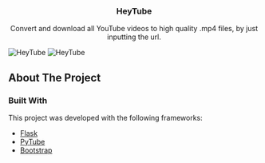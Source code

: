 <h3 align="center">HeyTube</h3>

<p align="center">
   Convert and download all YouTube videos to high quality .mp4 files, by just inputting the url.
<br />
</p>
<p><img src="https://user-images.githubusercontent.com/74665047/208781624-710e9ab6-0985-443a-8284-6f56919a84cd.png" alt="HeyTube"/>
<img src="https://user-images.githubusercontent.com/74665047/208781716-256e6784-3350-4366-9718-2152b69f3030.png" alt="HeyTube"/></p>

<!-- ABOUT THE PROJECT -->

## About The Project

### Built With

This project was developed with the following frameworks:

- [Flask](https://flask.palletsprojects.com/en/2.0.x/)
- [PyTube](https://github.com/pytube/pytube)
- [Bootstrap](https://getbootstrap.com)
